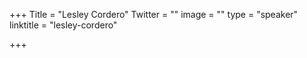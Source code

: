 +++
Title = "Lesley Cordero"
Twitter = ""
image = ""
type = "speaker"
linktitle = "lesley-cordero"

+++


